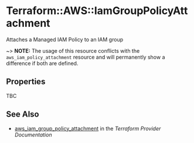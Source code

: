 # Terraform::AWS::IamGroupPolicyAttachment

Attaches a Managed IAM Policy to an IAM group

~> **NOTE:** The usage of this resource conflicts with the `aws_iam_policy_attachment` resource and will permanently show a difference if both are defined.

## Properties

TBC

## See Also

* [aws_iam_group_policy_attachment](https://www.terraform.io/docs/providers/aws/r/iam_group_policy_attachment.html) in the _Terraform Provider Documentation_